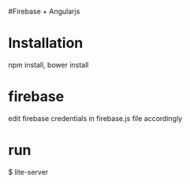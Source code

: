 #Firebase + Angularjs

# Installation
npm install, bower install

# firebase
edit firebase credentials in firebase.js file accordingly

# run
$ lite-server
